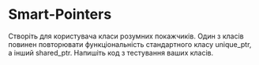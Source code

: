 # Smart-Pointers
Створіть для користувача класи розумних покажчиків. Один з класів повинен повторювати функціональність стандартного класу unique_ptr, а інший shared_ptr. Напишіть код з тестування ваших класів.
